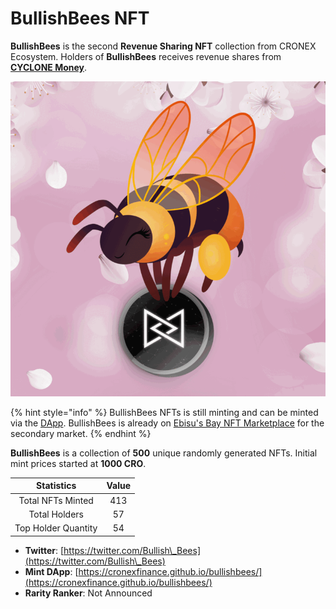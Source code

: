 # BullishBees NFT

**BullishBees** is the second **Revenue Sharing NFT** collection from CRONEX Ecosystem. Holders of **BullishBees** receives revenue shares from [**CYCLONE Money**](broken-reference).

![](../.gitbook/assets/bees.gif)

{% hint style="info" %}
BullishBees NFTs is still minting and can be minted via the [DApp](https://cronexfinance.github.io/bullishbees/). BullishBees is already on [Ebisu's Bay NFT Marketplace](https://app.ebisusbay.com/collection/bullish-bees) for the secondary market.
{% endhint %}

**BullishBees** is a collection of **500** unique randomly generated NFTs. Initial mint prices started at **1000 CRO**.

|      Statistics     | Value |
| :-----------------: | :---: |
|  Total NFTs Minted  |  413  |
|    Total Holders    |   57  |
| Top Holder Quantity |   54  |

* **Twitter**: [https://twitter.com/Bullish\_Bees](https://twitter.com/Bullish\_Bees)
* **Mint DApp**: [https://cronexfinance.github.io/bullishbees/](https://cronexfinance.github.io/bullishbees/)
* **Rarity Ranker**: Not Announced
